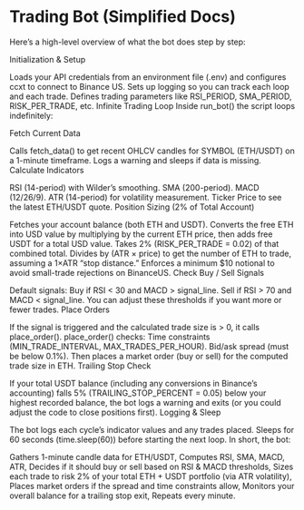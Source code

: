 # Trading Bot (Simplified Docs)

Here’s a high-level overview of what the bot does step by step:

Initialization & Setup

Loads your API credentials from an environment file (.env) and configures ccxt to connect to Binance US.
Sets up logging so you can track each loop and each trade.
Defines trading parameters like RSI_PERIOD, SMA_PERIOD, RISK_PER_TRADE, etc.
Infinite Trading Loop
Inside run_bot() the script loops indefinitely:

Fetch Current Data

Calls fetch_data() to get recent OHLCV candles for SYMBOL (ETH/USDT) on a 1-minute timeframe.
Logs a warning and sleeps if data is missing.
Calculate Indicators

RSI (14-period) with Wilder’s smoothing.
SMA (200-period).
MACD (12/26/9).
ATR (14-period) for volatility measurement.
Ticker Price to see the latest ETH/USDT quote.
Position Sizing (2% of Total Account)

Fetches your account balance (both ETH and USDT).
Converts the free ETH into USD value by multiplying by the current ETH price, then adds free USDT for a total USD value.
Takes 2% (RISK_PER_TRADE = 0.02) of that combined total.
Divides by (ATR × price) to get the number of ETH to trade, assuming a 1×ATR “stop distance.”
Enforces a minimum $10 notional to avoid small-trade rejections on BinanceUS.
Check Buy / Sell Signals

Default signals:
Buy if RSI < 30 and MACD > signal_line.
Sell if RSI > 70 and MACD < signal_line.
You can adjust these thresholds if you want more or fewer trades.
Place Orders

If the signal is triggered and the calculated trade size is > 0, it calls place_order().
place_order() checks:
Time constraints (MIN_TRADE_INTERVAL, MAX_TRADES_PER_HOUR).
Bid/ask spread (must be below 0.1%).
Then places a market order (buy or sell) for the computed trade size in ETH.
Trailing Stop Check

If your total USDT balance (including any conversions in Binance’s accounting) falls 5% (TRAILING_STOP_PERCENT = 0.05) below your highest recorded balance, the bot logs a warning and exits (or you could adjust the code to close positions first).
Logging & Sleep

The bot logs each cycle’s indicator values and any trades placed.
Sleeps for 60 seconds (time.sleep(60)) before starting the next loop.
In short, the bot:

Gathers 1-minute candle data for ETH/USDT,
Computes RSI, SMA, MACD, ATR,
Decides if it should buy or sell based on RSI & MACD thresholds,
Sizes each trade to risk 2% of your total ETH + USDT portfolio (via ATR volatility),
Places market orders if the spread and time constraints allow,
Monitors your overall balance for a trailing stop exit,
Repeats every minute.
